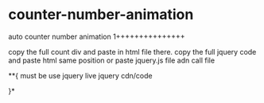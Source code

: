 # counter-number-animation
auto counter number animation 1+++++++++++++++

copy the full count div and paste in html file there.
copy the full jquery code and paste html same position or paste jquery.js file adn call file 

**{
  must be use jquery live jquery cdn/code


}*

